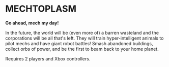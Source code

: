 # MECHTOPLASM

**Go ahead, mech my day!**

In the future, the world will be (even more of) a barren wasteland and the corporations will be all that's left. They will train hyper-intelligent animals to pilot mechs and have giant robot battles! Smash abandoned buildings, collect orbs of power, and be the first to beam back to your home planet.

Requires 2 players and Xbox controllers.
